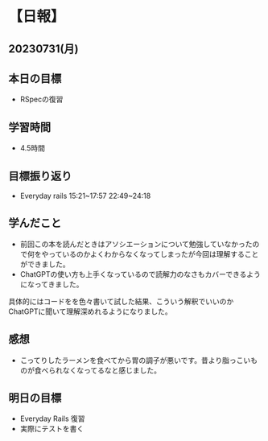 # 【日報】
## 20230731(月)
## 本日の目標
- RSpecの復習

## 学習時間
- 4.5時間

## 目標振り返り
- Everyday rails 15:21~17:57 22:49~24:18

## 学んだこと
- 前回この本を読んだときはアソシエーションについて勉強していなかったので何をやっているのかよくわからなくなってしまったが今回は理解することができました。
- ChatGPTの使い方も上手くなっているので読解力のなさもカバーできるようになってきました。

具体的にはコードをを色々書いて試した結果、こういう解釈でいいのかChatGPTに聞いて理解深めれるようになりました。

## 感想
- こってりしたラーメンを食べてから胃の調子が悪いです。昔より脂っこいものが食べられなくなってるなと感じました。

## 明日の目標
- Everyday Rails 復習
- 実際にテストを書く


